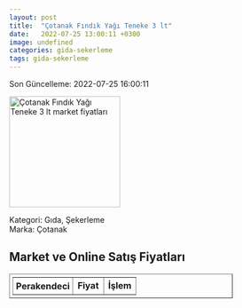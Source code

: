 ```yaml
---
layout: post
title:  "Çotanak Fındık Yağı Teneke 3 lt"
date:   2022-07-25 13:00:11 +0300
image: undefined
categories: gida-sekerleme
tags: gida-sekerleme
---
```


Son Güncelleme: 2022-07-25 16:00:11

<img src="undefined" width="200" alt="Çotanak Fındık Yağı Teneke 3 lt market fiyatları" />

Kategori: Gıda, Şekerleme
<br />
Marka: Çotanak

<h2>Market ve Online Satış Fiyatları</h2>

<table border="1" style="padding: 5px;width:80%;">
  <tr>
    <td style="padding: 5px;"><strong>Perakendeci</strong></td>
    <td><strong>Fiyat</strong></td>
    <td><strong>İşlem</strong></td>
  </tr>
  
</table>
